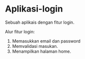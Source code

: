 # Aplikasi-login
Sebuah aplikais dengan fitur login.

Alur fitur login:
1. Memasukkan email dan password
2. Memvalidasi masukan.
3. Menampilkan halaman home.
